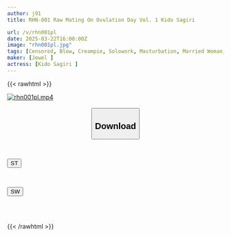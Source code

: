 ```yaml
---
author: j91
title: RHN-001 Raw Mating On Ovulation Day Vol. 1 Kido Sagiri

url: /v/rhn001pl
date: 2025-03-22T16:00:00Z
image: "rhn001pl.jpg"
tags: [Censored, Blow, Creampie, Solowork, Masturbation, Married Woman, Nasty, Hardcore, Cum, Piss Drinking, Huge Butt	]
maker: [Jewel ]
actress: [Kido Sagiri ]
---
```



{{< rawhtml >}}

<div class="video" data-videoid="JDR8Bydoq2ijXbZ">
    <a href="javascript:;">
        <img src="/v/rhn001pl/rhn001pl.jpg" width="WIDTH" height="HEIGHT" alt="rhn001pl.mp4" loading="lazy">
    </a>
</div>

<script type="text/javascript" src="https://j91.asia/asset/on-demand-st.js"></script>

<br>
  <link rel="stylesheet" href="https://j91.asia/asset/bs5.css">
  
  <center>
  <button class="btn btn-primary" type="button" data-bs-toggle="collapse" data-bs-target=".multi-collapse" aria-expanded="false" aria-controls="multiCollapseExample1 multiCollapseExample2"><h2>Download</h2></button></center>
</p>
<div class="row">
  <div class="col">
    <div class="collapse multi-collapse" id="multiCollapseExample1">
      <div class="card card-body">
	      	      <br>
<div class="buttons">  
<p><a href="/v/rhn001pl/st.html" target="_blank"><button class="btn-hover color-3"><i class="fa fa-download"></i> ST</button></a></p></div>
    </div>
  </div>
</div>
  <div class="col">
    <div class="collapse multi-collapse" id="multiCollapseExample2">
      <div class="card card-body">
	      <br>
<div class="buttons">
<p><a href="/v/rhn001pl/sw.html" target="_blank"><button class="btn-hover color-2"><i class="fa fa-download"></i> SW</button></a></p></div>
<br><br>
      </div>
    </div>
  </div>
</div>

{{< /rawhtml >}}